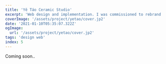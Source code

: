 ```yaml
---
title: 'Yě Táo Ceramic Studio'
excerpt: 'Web design and implementation. I was commissioned to rebrand the digital presence of the cemamic studio with around 200 years of history.'
coverImage: '/assets/project/yetao/cover.jp2'
date: '2021-01-10T05:35:07.322Z'
ogImage:
  url: '/assets/project/yetao/cover.jp2'
tags: 'design web'
index: 5
---
```


Coming soon..
